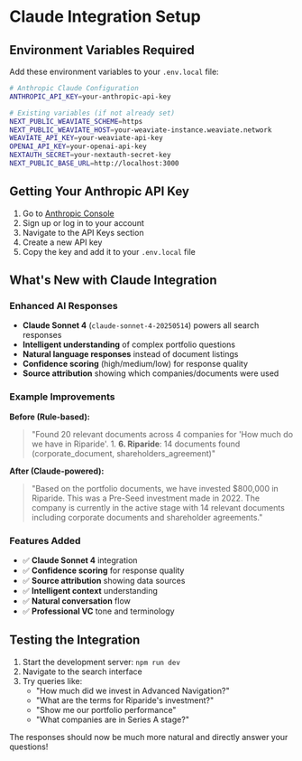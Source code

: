 # Claude Integration Setup

## Environment Variables Required

Add these environment variables to your `.env.local` file:

```bash
# Anthropic Claude Configuration
ANTHROPIC_API_KEY=your-anthropic-api-key

# Existing variables (if not already set)
NEXT_PUBLIC_WEAVIATE_SCHEME=https
NEXT_PUBLIC_WEAVIATE_HOST=your-weaviate-instance.weaviate.network
WEAVIATE_API_KEY=your-weaviate-api-key
OPENAI_API_KEY=your-openai-api-key
NEXTAUTH_SECRET=your-nextauth-secret-key
NEXT_PUBLIC_BASE_URL=http://localhost:3000
```

## Getting Your Anthropic API Key

1. Go to [Anthropic Console](https://console.anthropic.com/)
2. Sign up or log in to your account
3. Navigate to the API Keys section
4. Create a new API key
5. Copy the key and add it to your `.env.local` file

## What's New with Claude Integration

### Enhanced AI Responses
- **Claude Sonnet 4** (`claude-sonnet-4-20250514`) powers all search responses
- **Intelligent understanding** of complex portfolio questions
- **Natural language responses** instead of document listings
- **Confidence scoring** (high/medium/low) for response quality
- **Source attribution** showing which companies/documents were used

### Example Improvements

**Before (Rule-based):**
> "Found 20 relevant documents across 4 companies for 'How much do we have in Riparide'. 1. **6. Riparide**: 14 documents found (corporate_document, shareholders_agreement)"

**After (Claude-powered):**
> "Based on the portfolio documents, we have invested $800,000 in Riparide. This was a Pre-Seed investment made in 2022. The company is currently in the active stage with 14 relevant documents including corporate documents and shareholder agreements."

### Features Added
- ✅ **Claude Sonnet 4** integration
- ✅ **Confidence scoring** for response quality
- ✅ **Source attribution** showing data sources
- ✅ **Intelligent context** understanding
- ✅ **Natural conversation** flow
- ✅ **Professional VC** tone and terminology

## Testing the Integration

1. Start the development server: `npm run dev`
2. Navigate to the search interface
3. Try queries like:
   - "How much did we invest in Advanced Navigation?"
   - "What are the terms for Riparide's investment?"
   - "Show me our portfolio performance"
   - "What companies are in Series A stage?"

The responses should now be much more natural and directly answer your questions!

